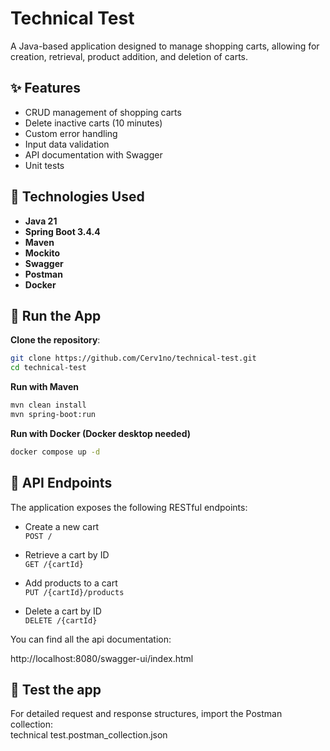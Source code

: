 # Technical Test

A Java-based application designed to manage shopping carts, allowing for creation, retrieval, product addition, and deletion of carts.

## ✨ Features

- CRUD management of shopping carts
- Delete inactive carts (10 minutes)
- Custom error handling
- Input data validation
- API documentation with Swagger
- Unit tests

## 🧰 Technologies Used

- **Java 21**
- **Spring Boot 3.4.4**
- **Maven**
- **Mockito**
- **Swagger**
- **Postman**
- **Docker**

## 🚀 Run the App

**Clone the repository**:

   ```bash
   git clone https://github.com/Cerv1no/technical-test.git
   cd technical-test
   ```
**Run with Maven**
   ```bash
   mvn clean install
   mvn spring-boot:run
   ```
**Run with Docker (Docker desktop needed)**
  ```bash
  docker compose up -d
  ```

## 📡 API Endpoints
The application exposes the following RESTful endpoints:

* Create a new cart\
`POST /`

* Retrieve a cart by ID\
`GET /{cartId}`

* Add products to a cart\
`PUT /{cartId}/products`

* Delete a cart by ID\
`DELETE /{cartId}`

You can find all the api documentation:

http://localhost:8080/swagger-ui/index.html

## 🧪 Test the app

For detailed request and response structures, import the Postman collection:\
technical test.postman_collection.json

